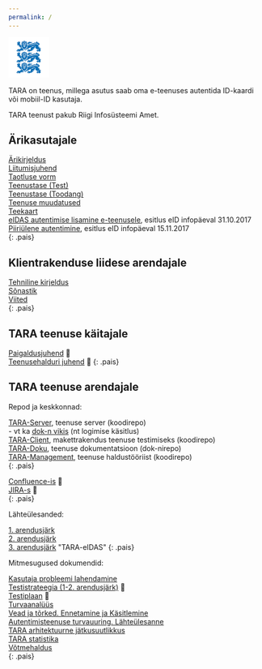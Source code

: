 ```yaml
---
permalink: /
---
```


<img src='img/LOVID.png' style='width: 80px;'>

TARA on teenus, millega asutus saab oma e-teenuses  autentida ID-kaardi või mobiil-ID kasutaja.

TARA teenust pakub Riigi Infosüsteemi Amet. 

## Ärikasutajale

[Ärikirjeldus](Arikirjeldus)<br>
[Liitumisjuhend](Liitumisjuhend)<br>
[Taotluse vorm](TaotluseVorm)<br>
[Teenustase (Test)](SLATest)<br>
[Teenustase (Toodang)]()<br>
[Teenuse muudatused](Muutmine)<br>
[Teekaart](Teekaart)<br>
<a href='https://e-gov.github.io/TARA-Doku/files/TARA-tutvustus.pdf' target='_new'>eIDAS autentimise lisamine e-teenusele</a>, esitlus eID infopäeval 31.10.2017<br>
<a href='https://e-gov.github.io/TARA-Doku/PiiriyleneAutentimine.pdf' target='_new'>Piiriülene autentimine</a>, esitlus eID infopäeval 15.11.2017<br> 
{: .pais}

## Klientrakenduse liidese arendajale

[Tehniline kirjeldus](TehnilineKirjeldus)<br>
[Sõnastik](Sonastik)<br>
[Viited](Viited)<br>
{: .pais}

## TARA teenuse käitajale

[Paigaldusjuhend](https://confluence.ria.ee/pages/viewpage.action?pageId=71172276) &#128273;<br>
[Teenusehalduri juhend](https://confluence.ria.ee/display/TARA/TARA+autentimisteenus.+Teenusehalduri+juhend) &#128273;
{: .pais}

## TARA teenuse arendajale

Repod ja keskkonnad:

[TARA-Server](https://github.com/e-gov/TARA-Server), teenuse server (koodirepo)<br>
\- vt ka [dok-n vikis](https://github.com/e-gov/TARA-Server/wiki) (nt logimise käsitlus)<br> 
[TARA-Client](https://github.com/e-gov/TARA-Client), makettrakendus teenuse testimiseks (koodirepo)<br>
[TARA-Doku](https://github.com/e-gov/TARA-Doku), teenuse dokumentatsioon (dok-nirepo)<br>
[TARA-Management](https://github.com/e-gov/TARA-Management), teenuse haldustööriist (koodirepo)<br>
{: .pais}

[Confluence-is](https://confluence.ria.ee/display/TARA) &#128273;<br>
[JIRA-s](https://jira.ria.ee/browse/DD4J-88) &#128273;<br>
{: .pais}

Lähteülesanded:

[1. arendusjärk](1JARK)<br>
[2. arendusjärk](2JARK)<br>
[3. arendusjärk](3JARK) "TARA-eIDAS"
{: .pais}

Mitmesugused dokumendid:

[Kasutaja probleemi lahendamine](Kasutaja)<br>
[Testistrateegia (1-2. arendusjärk)](https://confluence.ria.ee/display/TARA/TARA+testistrateegia) &#128273;<br>
[Testiplaan](https://confluence.ria.ee/display/TARA/TARA+testplaan) &#128273;<br>
[Turvaanalüüs](Turvaanaluus)<br>
[Vead ja tõrked. Ennetamine ja Käsitlemine](Veakasitlus)<br>
[Autentimisteenuse turvauuring. Lähteülesanne](Uuring)<br>
[TARA arhitektuurne jätkusuutlikkus](Jatkusuutlikkus)<br>
[TARA statistika](Statistika)<br>
[Võtmehaldus](Votmehaldus)<br>
{: .pais}

